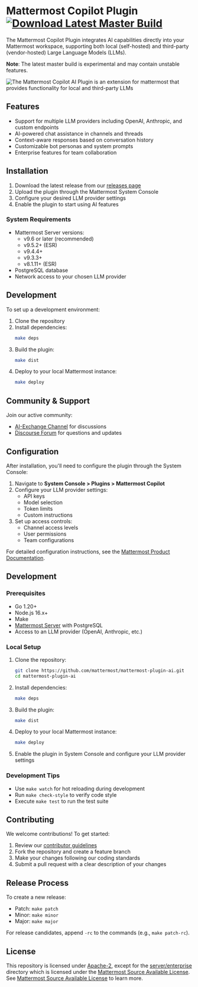 # Mattermost Copilot Plugin [![Download Latest Master Build](https://img.shields.io/badge/Download-Latest%20Master%20Build-blue)](https://github.com/mattermost/mattermost-plugin-ai/releases/tag/latest-master)

The Mattermost Copilot Plugin integrates AI capabilities directly into your Mattermost workspace, supporting both local (self-hosted) and third-party (vendor-hosted) Large Language Models (LLMs). 

**Note**: The latest master build is experimental and may contain unstable features.

![The Mattermost Copilot AI Plugin is an extension for mattermost that provides functionality for local and third-party LLMs](https://github.com/mattermost/mattermost-plugin-ai/assets/2040554/6a787ff6-013d-4492-90ce-54aa7a292a4a)

## Features

- Support for multiple LLM providers including OpenAI, Anthropic, and custom endpoints
- AI-powered chat assistance in channels and threads
- Context-aware responses based on conversation history
- Customizable bot personas and system prompts
- Enterprise features for team collaboration

## Installation

1. Download the latest release from our [releases page](https://github.com/mattermost/mattermost-plugin-ai/releases)
2. Upload the plugin through the Mattermost System Console
3. Configure your desired LLM provider settings
4. Enable the plugin to start using AI features

### System Requirements

- Mattermost Server versions:
  - v9.6 or later (recommended)
  - v9.5.2+ (ESR)
  - v9.4.4+
  - v9.3.3+
  - v8.1.11+ (ESR)
- PostgreSQL database
- Network access to your chosen LLM provider

## Development

To set up a development environment:

1. Clone the repository
2. Install dependencies:
   ```bash
   make deps
   ```
3. Build the plugin:
   ```bash
   make dist
   ```
4. Deploy to your local Mattermost instance:
   ```bash
   make deploy
   ```

## Community & Support

Join our active community:
- [AI-Exchange Channel](https://community.mattermost.com/core/channels/ai-exchange) for discussions
- [Discourse Forum](https://forum.mattermost.com/c/openops-ai/40) for questions and updates

## Configuration

After installation, you'll need to configure the plugin through the System Console:

1. Navigate to **System Console > Plugins > Mattermost Copilot**
2. Configure your LLM provider settings:
   - API keys
   - Model selection
   - Token limits
   - Custom instructions
3. Set up access controls:
   - Channel access levels
   - User permissions
   - Team configurations

For detailed configuration instructions, see the [Mattermost Product Documentation](https://docs.mattermost.com/configure/enable-copilot.html).

## Development

### Prerequisites

- Go 1.20+
- Node.js 16.x+
- Make
- [Mattermost Server](https://mattermost.com/download/) with PostgreSQL
- Access to an LLM provider (OpenAI, Anthropic, etc.)

### Local Setup

1. Clone the repository:
   ```bash
   git clone https://github.com/mattermost/mattermost-plugin-ai.git
   cd mattermost-plugin-ai
   ```

2. Install dependencies:
   ```bash
   make deps
   ```

3. Build the plugin:
   ```bash
   make dist
   ```

4. Deploy to your local Mattermost instance:
   ```bash
   make deploy
   ```

5. Enable the plugin in System Console and configure your LLM provider settings

### Development Tips

- Use `make watch` for hot reloading during development
- Run `make check-style` to verify code style
- Execute `make test` to run the test suite

## Contributing

We welcome contributions! To get started:

1. Review our [contributor guidelines](./.github/CONTRIBUTING.md)
2. Fork the repository and create a feature branch
3. Make your changes following our coding standards
4. Submit a pull request with a clear description of your changes

## Release Process

To create a new release:

- Patch: `make patch`
- Minor: `make minor`
- Major: `make major`

For release candidates, append `-rc` to the commands (e.g., `make patch-rc`).

## License

This repository is licensed under [Apache-2](./LICENSE), except for the [server/enterprise](server/enterprise) directory which is licensed under the [Mattermost Source Available License](LICENSE.enterprise). See [Mattermost Source Available License](https://docs.mattermost.com/overview/faq.html#mattermost-source-available-license) to learn more.
